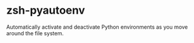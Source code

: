 # zsh-pyautoenv

Automatically activate and deactivate Python environments
as you move around the file system.
